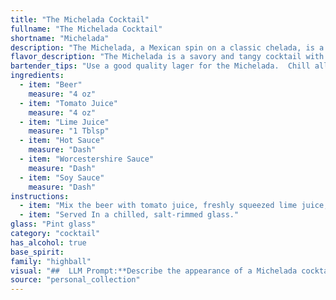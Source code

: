 ```yaml
---
title: "The Michelada Cocktail"
fullname: "The Michelada Cocktail"
shortname: "Michelada"
description: "The Michelada, a Mexican spin on a classic chelada, is a member of the **beer cocktail** family.  Its origin is debated, but it's widely believed to have emerged in Mexico in the early 20th century, blending the refreshing tang of tomato juice with the boldness of beer. "
flavor_description: "The Michelada is a savory and tangy cocktail with a kick. The beer provides a light malt base, while the tomato juice adds a rich, umami depth. Lime juice balances the sweetness with a bright acidity, while hot sauce delivers a fiery heat. Worcestershire and soy sauce contribute savory notes, creating a complex and satisfying flavor profile. "
bartender_tips: "Use a good quality lager for the Michelada.  Chill all ingredients, especially the beer.  Start with a small amount of hot sauce and adjust to your desired spice level.  A pinch of salt enhances the flavor.  Mix the tomato juice, lime juice, hot sauce, Worcestershire, and soy sauce in a separate glass before adding to the beer.  Serve with a lime wedge and a pinch of chili powder for garnish. "
ingredients:
  - item: "Beer"
    measure: "4 oz"
  - item: "Tomato Juice"
    measure: "4 oz"
  - item: "Lime Juice"
    measure: "1 Tblsp"
  - item: "Hot Sauce"
    measure: "Dash"
  - item: "Worcestershire Sauce"
    measure: "Dash"
  - item: "Soy Sauce"
    measure: "Dash"
instructions:
  - item: "Mix the beer with tomato juice, freshly squeezed lime juice, and Worcestershire sauce, teriyaki sauce, soy sauce, or hot sauce."
  - item: "Served In a chilled, salt-rimmed glass."
glass: "Pint glass"
category: "cocktail"
has_alcohol: true
base_spirit:
family: "highball"
visual: "##  LLM Prompt:**Describe the appearance of a Michelada cocktail, focusing on the following aspects:*** **Color:** What is the overall color of the drink? Does it have any distinct layers?* **Clarity:** Is it clear, cloudy, or opaque? * **Texture:** Is it smooth, frothy, or chunky?* **Garnish:** What are the typical garnishes used in a Michelada? How do they affect the overall appearance? * **Glassware:** What type of glassware is it typically served in? How does the glass shape influence the presentation? **Example:** Imagine a tall, frosty glass filled with a vibrant, reddish-orange liquid, a bit like a sunrise in a glass. The drink has a slightly cloudy appearance, hinting at the presence of spices and sauces. A delicate froth sits atop the surface, punctuated by a bright green lime wedge and a pinch of chili flakes.  The frosted glass further enhances the refreshing look of this beloved Mexican cocktail. "
source: "personal_collection"
---
```


